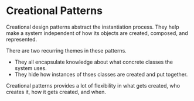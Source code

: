 # Creational Patterns

Creational design patterns abstract the instantiation process. They help make a system independent of how its objects are created, composed, and represented.

There are two recurring themes in these patterns.
- They all encapsulate knowledge about what concrete classes the system uses.
- They hide how instances of thses classes are created and put together.

Creational patterns provides a lot of flexibility in what gets created, who creates it, how it gets created, and when.
